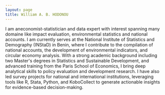 ```yaml
---
layout: page
title: William A. B. HODONOU
---
```


I am aneconomist-statistician and data expert with interest spanning many domaine like impact evaluation, environmental statistics and national accounts. 
I am currently serves at the National Institute of Statistics and Demography (INStaD) in Benin, where I contribute to the compilation of national accounts, 
the development of environmental indicators, and circular economy analysis. With a strong academic background including two Master's degrees in Statistics and Sustainable 
Development, and advanced training from the Paris School of Economics, I bring deep analytical skills to policy evaluation and development research. 
I have also led survey projects for national and international institutions, leveraging tools like R, Stata, Python, and KoboCollect to generate actionable 
insights for evidence-based decision-making.







